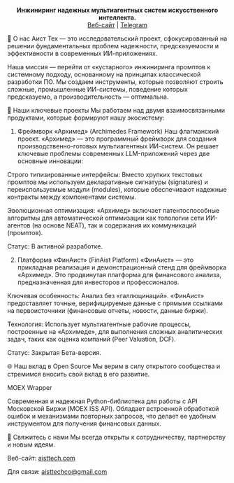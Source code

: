 

<p align="center">
<strong>Инжиниринг надежных мультиагентных систем искусственного интеллекта.</strong>
<br />
<a href="https://aisttech.com/">Веб-сайт</a> | <a href="https://t.me/aisttech">Telegram</a>
</p>

👋 О нас
Аист Тех — это исследовательский проект, сфокусированный на решении фундаментальных проблем надежности, предсказуемости и эффективности в современных ИИ-приложениях.

Наша миссия — перейти от «кустарного» инжиниринга промптов к системному подходу, основанному на принципах классической разработки ПО. Мы создаем инструменты, которые позволяют строить сложные, промышленные ИИ-системы, поведение которых предсказуемо, а производительность — оптимальна.

🚀 Наши ключевые проекты
Мы работаем над двумя взаимосвязанными продуктами, которые формируют нашу экосистему:

1. Фреймворк «Архимед» (Archimedes Framework)
Наш флагманский проект. «Архимед» — это программный фреймворк для создания производственно-готовых мультиагентных ИИ-систем. Он решает ключевые проблемы современных LLM-приложений через две основные инновации:

Строго типизированные интерфейсы: Вместо хрупких текстовых промптов мы используем декларативные сигнатуры (signatures) и переиспользуемые модули (modules), которые обеспечивают надежные контракты между компонентами системы.

Эволюционная оптимизация: «Архимед» включает патентоспособные алгоритмы для автоматической оптимизации как топологии сети ИИ-агентов (на основе NEAT), так и содержания их коммуникаций (промптов).

Статус: В активной разработке.

2. Платформа «ФинАист» (FinAist Platform)
«ФинАист» — это прикладная реализация и демонстрационный стенд для фреймворка «Архимед». Это продвинутая платформа для финансового анализа, предназначенная для инвесторов и профессионалов.

Ключевая особенность: Анализ без «галлюцинаций». «ФинАист» предоставляет точные, верифицируемые данные с прямыми ссылками на первоисточники (финансовые отчеты, новости, данные биржи).

Технология: Использует мультиагентные рабочие процессы, построенные на «Архимеде», для выполнения сложных аналитических задач, таких как оценка компаний (Peer Valuation, DCF).

Статус: Закрытая Бета-версия.

🌐 Наш вклад в Open Source
Мы верим в силу открытого сообщества и стремимся вносить свой вклад в его развитие.

MOEX Wrapper

Современная и надежная Python-библиотека для работы с API Московской Биржи (MOEX ISS API). Обладает встроенной обработкой ошибок и механизмами повторных запросов, что делает ее удобным инструментом для получения финансовых данных.

🔗 Свяжитесь с нами
Мы всегда открыты к сотрудничеству, партнерству и новым идеям.

Веб-сайт: <a href="https://aisttech.com/">aisttech.com</a>

Для связи: aisttechco@gmail.com

